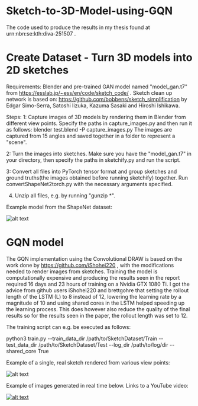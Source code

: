 # Sketch-to-3D-Model-using-GQN
The code used to produce the results in my thesis found at urn:nbn:se:kth:diva-251507 .


# Create Dataset - Turn 3D models into 2D sketches
Requirements: Blender and pre-trained GAN model named "model_gan.t7" from https://esslab.jp/~ess/en/code/sketch_code/ . Sketch clean up network is based on: https://github.com/bobbens/sketch_simplification by Edgar Simo-Serra, Satoshi Iizuka, Kazuma Sasaki and Hiroshi Ishikawa.

Steps:
1: Capture images of 3D models by rendering them in Blender from different view points. Specify the paths in capture_images.py and then run it as follows:
blender test.blend -P capture_images.py
The images are captured from 15 angles and saved together in a folder to represent a "scene".

2: Turn the images into sketches. Make sure you have the "model_gan.t7" in your directory, then specify the paths in sketchify.py and run the script.

3: Convert all files into PyTorch tensor format and group sketches and ground truths(the images obtained before running sketchify) together. Run convertShapeNet2torch.py with the necessary arguments specified.

4. Unzip all files, e.g. by running "gunzip *".

Example model from the ShapeNet dataset:

![alt text](https://github.com/Paandaman/Sketch-to-3D-Model-using-GQN/blob/master/sketch.png)

# GQN model
The GQN implementation using the Convolutional DRAW is based on the work done by https://github.com/iShohei220 , with the modifications needed to render images from sketches. Training the model is computationally expensive and producing the results seen in the report required 16 days and 23 hours of training on a Nvidia GTX 1080 Ti. I got the advice from github users iShohei220 and brettgohre that setting the rollout length of the LSTM (L) to 8 instead of 12, lowering the learning rate by a magnitude of 10 and using shared cores in the LSTM helped speeding up the learning process. This does however also reduce the quality of the final results so for the results seen in the paper, the rollout length was set to 12. 

The training script can e.g. be executed as follows:

python3 train.py --train_data_dir /path/to/SketchDataset/Train --test_data_dir /path/to/SketchDataset/Test --log_dir /path/to/log/dir --shared_core True

Example of a single, real sketch rendered from various view points:

![alt text](https://github.com/Paandaman/Sketch-to-3D-Model-using-GQN/blob/master/Singlesketch.png)

Example of images generated in real time below. Links to a YouTube video:

[![alt text](https://img.youtube.com/vi/WChV4mcz8dc/0.jpg)](https://www.youtube.com/watch?v=WChV4mcz8dc "Sketch to 3D Model")
